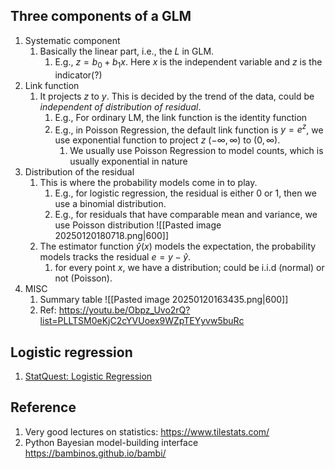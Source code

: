 ## Three components of a GLM
1. Systematic component
	1. Basically the linear part, i.e., the $L$ in GLM. 
		1. E.g., $z = b_0 + b_1 x$. Here $x$ is the independent variable and $z$ is the indicator(?)
2. Link function
	1. It projects $z$ to $y$. This is decided by the trend of the data, could be *independent of distribution of residual*.
		1. E.g., For ordinary LM,  the link function is the identity function 
		2. E.g., in Poisson Regression, the default link function is $y={e^z}$, we use exponential function to project $z$ $(-\infty, \infty)$ to $(0, \infty)$.
			1. We usually use Poisson Regression to model counts, which is usually exponential in nature
3. Distribution of the residual
	1. This is where the probability models come in to play.
		1. E.g., for logistic regression, the residual is either $0$ or $1$, then we use a binomial distribution.
		2. E.g., for residuals that have comparable mean and variance, we use Poisson distribution ![[Pasted image 20250120180718.png|600]]
	2. The estimator function $\hat{y}(x)$ models the expectation, the probability models tracks the residual $e = y - \hat{y}$.
		1. for every point $x$, we have a distribution; could be i.i.d (normal) or not (Poisson).
4. MISC
	1. Summary table ![[Pasted image 20250120163435.png|600]]
	2. Ref: https://youtu.be/Obpz_Uvo2rQ?list=PLLTSM0eKjC2cYVUoex9WZpTEYyvw5buRc


## Logistic regression
1. [StatQuest: Logistic Regression](https://youtu.be/yIYKR4sgzI8?si=6IKWgOg8npPVxclt)

## Reference
1. Very good lectures on statistics: https://www.tilestats.com/
2. Python Bayesian model-building interface https://bambinos.github.io/bambi/